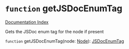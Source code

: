 # `function` getJSDocEnumTag

[Documentation Index](../README.md)

Gets the JSDoc enum tag for the node if present

`function` getJSDocEnumTag(node: [Node](../private.interface.Node/README.md)): [JSDocEnumTag](../private.interface.JSDocEnumTag/README.md)